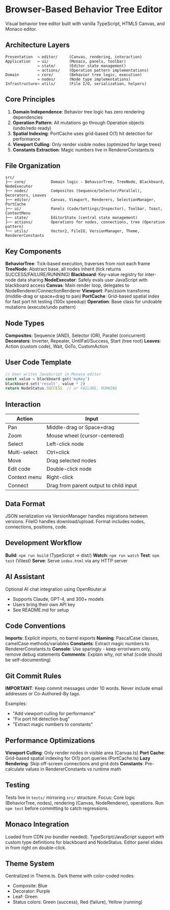 # Browser-Based Behavior Tree Editor

Visual behavior tree editor built with vanilla TypeScript, HTML5 Canvas, and Monaco editor.

## Architecture Layers

```
Presentation  → editor/     (Canvas, rendering, interaction)
Application   → ui/         (Monaco, panels, toolbar)
              → state/      (Editor state management)
              → actions/    (Operation pattern implementations)
Domain        → core/       (Behavior tree logic, execution)
              → nodes/      (Node type implementations)
Infrastructure→ utils/      (File I/O, serialization, helpers)
```

## Core Principles

1. **Domain Independence**: Behavior tree logic has zero rendering dependencies
2. **Operation Pattern**: All mutations go through Operation objects (undo/redo ready)
3. **Spatial Indexing**: PortCache uses grid-based O(1) hit detection for performance
4. **Viewport Culling**: Only render visible nodes (optimized for large trees)
5. **Constants Extraction**: Magic numbers live in RendererConstants.ts

## File Organization

```
src/
├── core/           Domain logic - BehaviorTree, TreeNode, Blackboard, NodeExecutor
├── nodes/          Composites (Sequence/Selector/Parallel), Decorators, Leaves
├── editor/         Canvas, Viewport, Renderers, SelectionManager, PortCache
├── ui/             Panels (Code/Settings/Inspector), Toolbar, Toast, ContextMenu
├── state/          EditorState (central state management)
├── actions/        Operations for nodes, connections, tree (Operation pattern)
└── utils/          Vector2, FileIO, VersionManager, Theme, RendererConstants
```

## Key Components

**BehaviorTree**: Tick-based execution, traverses from root each frame
**TreeNode**: Abstract base, all nodes inherit (tick returns SUCCESS/FAILURE/RUNNING)
**Blackboard**: Key-value registry for inter-node data sharing
**NodeExecutor**: Safely evals user JavaScript with blackboard access
**Canvas**: Main render loop, delegates to NodeRenderer/ConnectionRenderer
**Viewport**: Pan/zoom transforms (middle-drag or space+drag to pan)
**PortCache**: Grid-based spatial index for fast port hit testing (100x speedup)
**Operation**: Base class for undoable mutations (execute/undo pattern)

## Node Types

**Composites**: Sequence (AND), Selector (OR), Parallel (concurrent)
**Decorators**: Inverter, Repeater, UntilFail/Success, Start (tree root)
**Leaves**: Action (custom code), Wait, GoTo, CustomAction

## User Code Template

```javascript
// User writes JavaScript in Monaco editor
const value = blackboard.get('myKey')
blackboard.set('result', value * 2)
return NodeStatus.SUCCESS  // or FAILURE, RUNNING
```

## Interaction

| Action | Input |
|--------|-------|
| Pan | Middle-drag or Space+drag |
| Zoom | Mouse wheel (cursor-centered) |
| Select | Left-click node |
| Multi-select | Ctrl+click |
| Move | Drag selected nodes |
| Edit code | Double-click node |
| Context menu | Right-click |
| Connect | Drag from parent output to child input |

## Data Format

JSON serialization via VersionManager handles migrations between versions.
FileIO handles download/upload. Format includes nodes, connections, positions, code.

## Development Workflow

**Build**: `npm run build` (TypeScript → dist/)
**Watch**: `npm run watch`
**Test**: `npm test` (Vitest)
**Serve**: Serve `index.html` via any HTTP server

## AI Assistant

Optional AI chat integration using OpenRouter.ai
- Supports Claude, GPT-4, and 300+ models
- Users bring their own API key
- See README.md for setup

## Code Conventions

**Imports**: Explicit imports, no barrel exports
**Naming**: PascalCase classes, camelCase methods/variables
**Constants**: Extract magic numbers to RendererConstants.ts
**Console**: Use sparingly - keep error/warn only, remove debug statements
**Comments**: Explain why, not what (code should be self-documenting)

## Git Commit Rules

**IMPORTANT**: Keep commit messages under 10 words. Never include email addresses or Co-Authored-By tags.

Examples:
- "Add viewport culling for performance"
- "Fix port hit detection bug"
- "Extract magic numbers to constants"

## Performance Optimizations

**Viewport Culling**: Only render nodes in visible area (Canvas.ts)
**Port Cache**: Grid-based spatial indexing for O(1) port queries (PortCache.ts)
**Lazy Rendering**: Skip off-screen connections and grid dots
**Constants**: Pre-calculate values in RendererConstants vs runtime math

## Testing

Tests live in `tests/` mirroring `src/` structure.
Focus: Core logic (BehaviorTree, nodes), rendering (Canvas, NodeRenderer), operations.
Run `npm test` before committing to catch regressions.

## Monaco Integration

Loaded from CDN (no bundler needed). TypeScript/JavaScript support with custom type definitions for blackboard and NodeStatus. Editor panel slides in from right on double-click.

## Theme System

Centralized in Theme.ts. Dark theme with color-coded nodes:
- Composite: Blue
- Decorator: Purple
- Leaf: Green
- Status colors: Green (success), Red (failure), Yellow (running)
